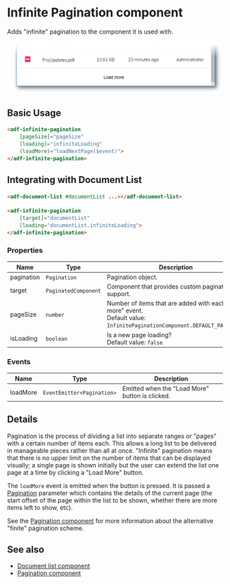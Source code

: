 # Infinite Pagination component

Adds "infinite" pagination to the component it is used with.

![Infinite Pagination screenshot](docassets/images/InfPagination.png)

## Basic Usage

```html
<adf-infinite-pagination
    [pageSize]="pageSize"
    [loading]="infiniteLoading"
    (loadMore)="loadNextPage($event)">
</adf-infinite-pagination>
```

## Integrating with Document List

```html
<adf-document-list #documentList ...></adf-document-list>

<adf-infinite-pagination 
    [target]="documentList"
    [loading="documentList.infiniteLoading">
</adf-infinite-pagination>
```

### Properties

| Name | Type | Description |
| ---- | ---- | ----------- |
| pagination | `Pagination` | Pagination object.  |
| target | `PaginatedComponent` | Component that provides custom pagination support.  |
| pageSize | `number` | Number of items that are added with each "load more" event. <br/> Default value: `InfinitePaginationComponent.DEFAULT_PAGE_SIZE` |
| isLoading | `boolean` | Is a new page loading? <br/> Default value: `false` |

### Events

| Name | Type | Description |
| ---- | ---- | ----------- |
| loadMore | `EventEmitter<Pagination>` | Emitted when the "Load More" button is clicked. |

## Details

Pagination is the process of dividing a list into separate ranges or "pages" with a
certain number of items each. This allows a long list to be delivered in manageable pieces
rather than all at once. "Infinite" pagination means that there is no upper limit on
the number of items that can be displayed visually; a single page is shown initially but
the user can extend the list one page at a time by clicking a "Load More" button.

The `loadMore` event is emitted when the button is pressed. It is passed a
[Pagination](https://github.com/Alfresco/alfresco-js-api/blob/master/src/alfresco-core-rest-api/docs/Pagination.md)
parameter which contains the details of the current page (the start offset of the
page within the list to be shown, whether there are more items left to show, etc).

See the [Pagination component](pagination.component.md) for more information about the alternative "finite" pagination scheme.

## See also

-   [Document list component](document-list.component.md)
-   [Pagination component](pagination.component.md)
